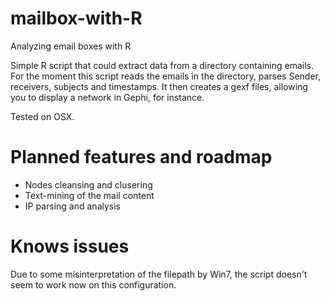 # mailbox-with-R
Analyzing email boxes with R

Simple R script that could extract data from a directory containing emails.
For the moment this script reads the emails in the directory, parses Sender, receivers, subjects and timestamps.
It then creates a gexf files, allowing you to display a network in Gephi, for instance.

Tested on OSX.

# Planned features and roadmap

- Nodes cleansing and clusering
- Text-mining of the mail content
- IP parsing and analysis

# Knows issues

Due to some misinterpretation of the filepath by Win7, the script doesn't seem to work now on this configuration.

